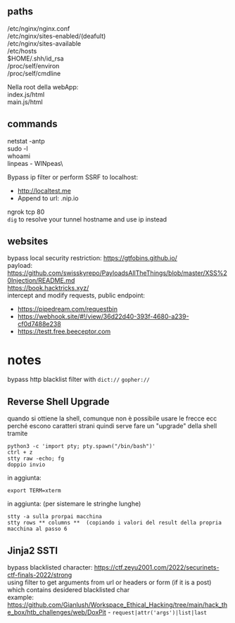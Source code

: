 ## paths
/etc/nginx/nginx.conf\
/etc/nginx/sites-enabled/(deafult)\
/etc/nginx/sites-available\
/etc/hosts\
$HOME/.shh/id_rsa\
/proc/self/environ\
/proc/self/cmdline

Nella root della webApp:\
index.js/html\
main.js/html

## commands
netstat -antp\
sudo -l\
whoami\
linpeas - WINpeas\

Bypass ip filter or perform SSRF to localhost:
- http://localtest.me
- Append to url: .nip.io

ngrok tcp 80\
`dig` to resolve your tunnel hostname and use ip instead

## websites
bypass local security restriction: https://gtfobins.github.io/ \
payload: https://github.com/swisskyrepo/PayloadsAllTheThings/blob/master/XSS%20Injection/README.md \
https://book.hacktricks.xyz/ \
intercept and modify requests, public endpoint:
- https://pipedream.com/requestbin 
- https://webhook.site/#!/view/36d22d40-393f-4680-a239-cf0d7488e238 
- https://testt.free.beeceptor.com

# notes
bypass http blacklist filter with `dict://` `gopher://`
## Reverse Shell Upgrade
quando si ottiene la shell, comunque non è possibile usare le frecce ecc perché escono caratteri strani quindi serve fare un "upgrade" della shell tramite 

    python3 -c 'import pty; pty.spawn("/bin/bash")' 
    ctrl + z 
    stty raw -echo; fg 
    doppio invio 
 
in aggiunta: 

    export TERM=xterm 
in aggiunta: (per sistemare le stringhe lunghe) 

    stty -a sulla prorpai macchina 
    stty rows ** columns **  (copiando i valori del result della propria macchina al passo 6 
## Jinja2 SSTI
bypass blacklisted character: https://ctf.zeyu2001.com/2022/securinets-ctf-finals-2022/strong \
using filter to get arguments from url or headers or form (if it is a post) which contains desidered blacklisted char\
example: https://github.com/Gianlush/Workspace_Ethical_Hacking/tree/main/hack_the_box/htb_challenges/web/DoxPit - `request|attr('args')|list|last`
